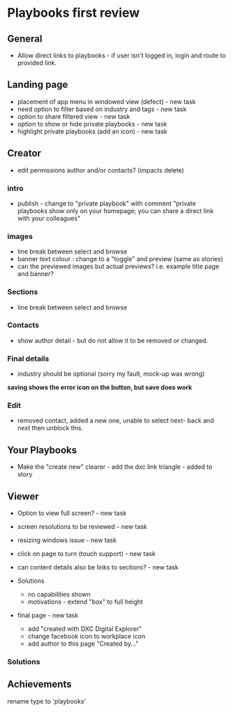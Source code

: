 # Playbooks first review

## General
- Allow direct links to playbooks - if user isn't logged in, login and route to provided link.

## Landing page

- placement of app menu in windowed view (defect) - new task
- need option to filter based on industry and tags  - new task 
- option to share filtered view  - new task 
- option to show or hide private playbooks   - new task
- highlight private playbooks (add an icon) - new task

## Creator

- edit permissions author and/or contacts?  (impacts delete)
### intro 
- publish - change to "private playbook" with comment
"private playbooks show only on your homepage; you can share a direct link with your colleagues" 
### images
- line break between select and browse
- banner text colour : change to a "toggle" and preview (same as stories)
- can the previewed images but actual previews?  i.e.   example title page and banner?
### Sections
- line break between select and browse
### Contacts
- show author detail - but do not allow it to be removed or changed.
### Final details
- industry should be optional (sorry my fault, mock-up was wrong)

**saving shows the error icon on the button, but save does work**


### Edit
- removed contact, added a new one, unable to select next-  back and next then unblock this.


## Your Playbooks

- Make the "create new" clearer - add the dxc link triangle - added to story



## Viewer

- Option to view full screen? - new task
- screen resolutions to be reviewed - new task
- resizing windows issue - new task
- click on page to turn (touch support) - new task
- can content details also be links to sections? - new task
- Solutions
    - no capabilities shown
    - motivations - extend "box" to full height

- final page  - new task
    - add "created with DXC Digital Explorer"
    - change facebook icon to workplace icon
    - add author to this page "Created by..."


### Solutions


## Achievements
rename type to 'playbooks'

